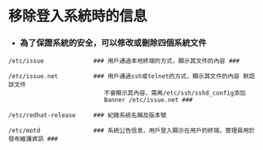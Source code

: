 # 移除登入系統時的信息

- ### 為了保證系統的安全，可以修改或刪除四個系統文件

```
/etc/issue				### 用戶通過本地終端的方式，顯示其文件的內容 ###

/etc/issue.net			### 用戶通過ssh或telnet的方式，顯示其文件的內容 默認該文件
						   不會顯示其內容，需再/etc/ssh/sshd_config添加 
						   Banner /etc/issue.net ###

/etc/redhat-release		### 紀錄系統名稱及版本號

/etc/motd				### 系統公告信息，用戶登入顯示在用戶的終端，管理員用於發布維護資訊 ###
```

